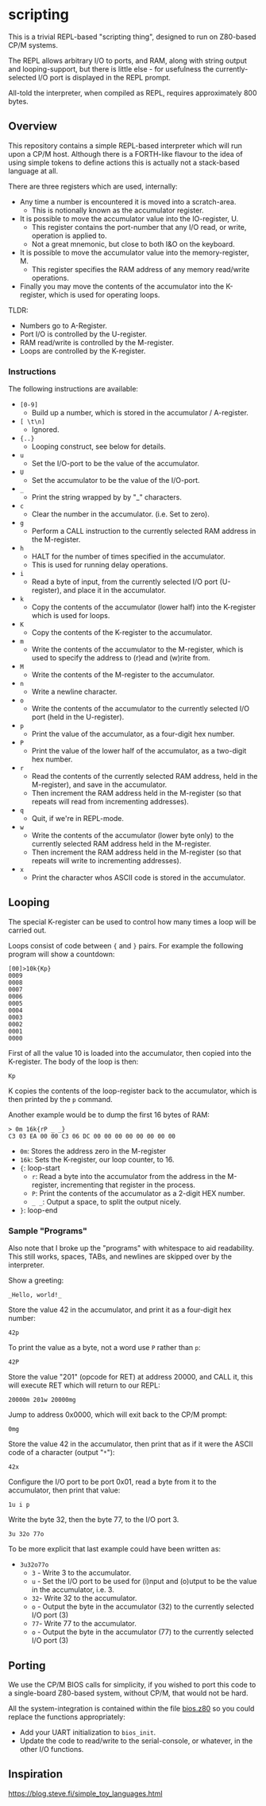 # scripting

This is a trivial REPL-based "scripting thing", designed to run on Z80-based CP/M systems.

The REPL allows arbitrary I/O to ports, and RAM, along with string output and looping-support, but there is little else - for usefulness the currently-selected I/O port is displayed in the REPL prompt.

All-told the interpreter, when compiled as REPL, requires approximately 800 bytes.



## Overview

This repository contains a simple REPL-based interpreter which will run upon a CP/M host.  Although there is a FORTH-like flavour to the idea of using simple tokens to define actions this is actually not a stack-based language at all.

There are three registers which are used, internally:

* Any time a number is encountered it is moved into a scratch-area.
  * This is notionally known as the accumulator register.
* It is possible to move the accumulator value into the IO-register, U.
  * This register contains the port-number that any I/O read, or write, operation is applied to.
  * Not a great mnemonic, but close to both I&O on the keyboard.
* It is possible to move the accumulator value into the memory-register, M.
  * This register specifies the RAM address of any memory read/write operations.
* Finally you may move the contents of the accumulator into the K-register, which is used for operating loops.

TLDR:

* Numbers go to A-Register.
* Port I/O is controlled by the U-register.
* RAM read/write is controlled by the M-register.
* Loops are controlled by the K-register.


### Instructions

The following instructions are available:

* `[0-9]`
  * Build up a number, which is stored in the accumulator / A-register.
* `[ \t\n]`
  * Ignored.
* `{..}`
  * Looping construct, see below for details.
* `u`
  * Set the I/O-port to be the value of the accumulator.
* `U`
  * Set the accumulator to be the value of the I/O-port.
* `_`
  * Print the string wrapped by by "_" characters.
* `c`
  * Clear the number in the accumulator.  (i.e. Set to zero).
* `g`
  * Perform a CALL instruction to the currently selected RAM address in the M-register.
* `h`
  * HALT for the number of times specified in the accumulator.
  * This is used for running delay operations.
* `i`
  * Read a byte of input, from the currently selected I/O port (U-register), and place it in the accumulator.
* `k`
  * Copy the contents of the accumulator (lower half) into the K-register which is used for loops.
* `K`
  * Copy the contents of the K-register to the accumulator.
* `m`
  * Write the contents of the accumulator to the M-register, which is used to specify the address to (r)ead and (w)rite from.
* `M`
  * Write the contents of the M-register to the accumulator.
* `n`
  * Write a newline character.
* `o`
  * Write the contents of the accumulator to the currently selected I/O port (held in the U-register).
* `p`
  * Print the value of the accumulator, as a four-digit hex number.
* `P`
  * Print the value of the lower half of the accumulator, as a two-digit hex number.
* `r`
  * Read the contents of the currently selected RAM address, held in the M-register), and save in the accumulator.
  * Then increment the RAM address held in the M-register (so that repeats will read from incrementing addresses).
* `q`
  * Quit, if we're in REPL-mode.
* `w`
  * Write the contents of the accumulator (lower byte only) to the currently selected RAM address held in the M-register.
  * Then increment the RAM address held in the M-register (so that repeats will write to incrementing addresses).
* `x`
  * Print the character whos ASCII code is stored in the accumulator.



## Looping

The special K-register can be used to control how many times a loop will be carried out.

Loops consist of code between `{` and `}` pairs.  For example the following program will show a countdown:

```
[00]>10k{Kp}
0009
0008
0007
0006
0005
0004
0003
0002
0001
0000
```

First of all the value 10 is loaded into the accumulator, then copied into the K-register.  The body of the loop is then:

```
Kp
```

K copies the contents of the loop-register back to the accumulator, which is then printed by the `p` command.

Another example would be to dump the first 16 bytes of RAM:

```
> 0m 16k{rP _ _}
C3 03 EA 00 00 C3 06 DC 00 00 00 00 00 00 00 00
```

* `0m`: Stores the address zero in the M-register
* `16k`: Sets the K-register, our loop counter, to 16.
* `{`: loop-start
  * `r`: Read a byte into the accumulator from the address in the M-register, incrementing that register in the process.
  * `P`: Print the contents of the accumulator as a 2-digit HEX number.
  * `_ _`: Output a space, to split the output nicely.
* `}`: loop-end


### Sample "Programs"

Also note that I broke up the "programs" with whitespace to aid readability.  This still works, spaces, TABs, and newlines are skipped over by the interpreter.

Show a greeting:

```
_Hello, world!_
```

Store the value 42 in the accumulator, and print it as a four-digit hex number:

```
42p
```

To print the value as a byte, not a word use `P` rather than `p`:

```
42P
```

Store the value "201" (opcode for RET) at address 20000, and CALL it, this will execute RET which will return to our REPL:

```
20000m 201w 20000mg
```

Jump to address 0x0000, which will exit back to the CP/M prompt:

```
0mg
```

Store the value 42 in the accumulator, then print that as if it were the ASCII code of a character (output "`*`"):

```
42x
```

Configure the I/O port to be port 0x01, read a byte from it to the accumulator, then print that value:

```
1u i p
```

Write the byte 32, then the byte 77, to the I/O port 3.

```
3u 32o 77o
```

To be more explicit that last example could have been written as:

* `3u32o77o`
  * `3` - Write 3 to the accumulator.
  * `u` - Set the I/O port to be used for (i)nput and (o)utput to be the value in the accumulator, i.e. 3.
  * `32`- Write 32 to the accumulator.
  * `o` - Output the byte in the accumulator (32) to the currently selected I/O port (3)
  * `77`- Write 77 to the accumulator.
  * `o` - Output the byte in the accumulator (77) to the currently selected I/O port (3)



## Porting

We use the CP/M BIOS calls for simplicity, if you wished to port this code to a single-board Z80-based system, without CP/M, that would not be hard.

All the system-integration is contained within the file [bios.z80](bios.z80) so you could replace the functions appropriately:

* Add your UART initialization to `bios_init`.
* Update the code to read/write to the serial-console, or whatever, in the other I/O functions.



## Inspiration

https://blog.steve.fi/simple_toy_languages.html
